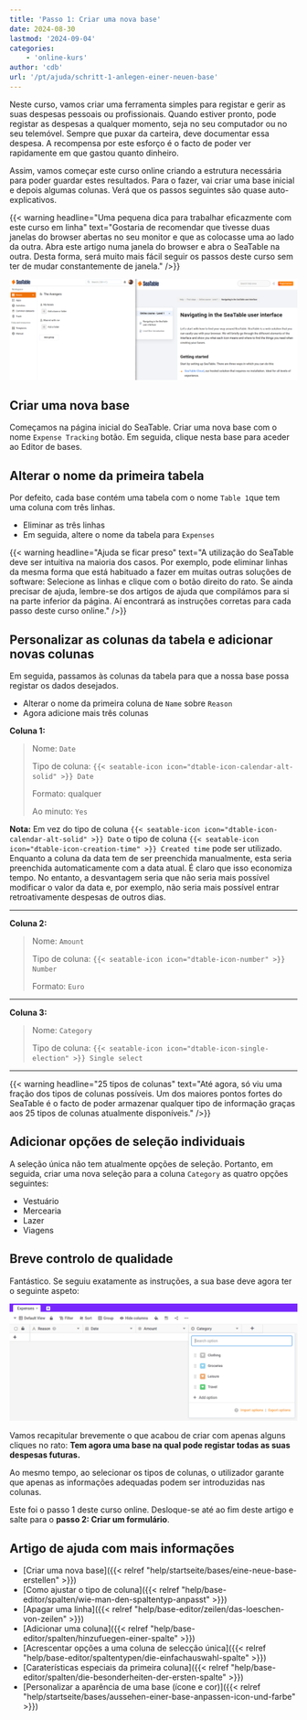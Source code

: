 ```yaml
---
title: 'Passo 1: Criar uma nova base'
date: 2024-08-30
lastmod: '2024-09-04'
categories:
    - 'online-kurs'
author: 'cdb'
url: '/pt/ajuda/schritt-1-anlegen-einer-neuen-base'
---
```


Neste curso, vamos criar uma ferramenta simples para registar e gerir as suas despesas pessoais ou profissionais. Quando estiver pronto, pode registar as despesas a qualquer momento, seja no seu computador ou no seu telemóvel. Sempre que puxar da carteira, deve documentar essa despesa. A recompensa por este esforço é o facto de poder ver rapidamente em que gastou quanto dinheiro.

Assim, vamos começar este curso online criando a estrutura necessária para poder guardar estes resultados. Para o fazer, vai criar uma base inicial e depois algumas colunas. Verá que os passos seguintes são quase auto-explicativos.

{{< warning  headline="Uma pequena dica para trabalhar eficazmente com este curso em linha"  text="Gostaria de recomendar que tivesse duas janelas do browser abertas no seu monitor e que as colocasse uma ao lado da outra. Abra este artigo numa janela do browser e abra o SeaTable na outra. Desta forma, será muito mais fácil seguir os passos deste curso sem ter de mudar constantemente de janela." />}}

![](images/level1-browser-window-setup.png)

## Criar uma nova base

Começamos na página inicial do SeaTable. Criar uma nova base com o nome `Expense Tracking` botão. Em seguida, clique nesta base para aceder ao Editor de bases.

## Alterar o nome da primeira tabela

Por defeito, cada base contém uma tabela com o nome `Table 1`que tem uma coluna com três linhas.

- Eliminar as três linhas
- Em seguida, altere o nome da tabela para `Expenses`

{{< warning  headline="Ajuda se ficar preso"  text="A utilização do SeaTable deve ser intuitiva na maioria dos casos. Por exemplo, pode eliminar linhas da mesma forma que está habituado a fazer em muitas outras soluções de software: Selecione as linhas e clique com o botão direito do rato. Se ainda precisar de ajuda, lembre-se dos artigos de ajuda que compilámos para si na parte inferior da página. Aí encontrará as instruções corretas para cada passo deste curso online." />}}

## Personalizar as colunas da tabela e adicionar novas colunas

Em seguida, passamos às colunas da tabela para que a nossa base possa registar os dados desejados.

- Alterar o nome da primeira coluna de `Name` sobre `Reason`
- Agora adicione mais três colunas

**Coluna 1:**

> Nome: `Date`
>
> Tipo de coluna: `{{< seatable-icon icon="dtable-icon-calendar-alt-solid" >}} Date`
>
> Formato: qualquer
>
> Ao minuto: `Yes`

**Nota:** Em vez do tipo de coluna `{{< seatable-icon icon="dtable-icon-calendar-alt-solid" >}} Date` o tipo de coluna `{{< seatable-icon icon="dtable-icon-creation-time" >}} Created time` pode ser utilizado. Enquanto a coluna da data tem de ser preenchida manualmente, esta seria preenchida automaticamente com a data atual. É claro que isso economiza tempo. No entanto, a desvantagem seria que não seria mais possível modificar o valor da data e, por exemplo, não seria mais possível entrar retroativamente despesas de outros dias.

---

**Coluna 2:**

> Nome: `Amount`
>
> Tipo de coluna: `{{< seatable-icon icon="dtable-icon-number" >}} Number`
>
> Formato: `Euro`

---

**Coluna 3:**

> Nome: `Category`
>
> Tipo de coluna: `{{< seatable-icon icon="dtable-icon-single-election" >}} Single select`

---

{{< warning  headline="25 tipos de colunas"  text="Até agora, só viu uma fração dos tipos de colunas possíveis. Um dos maiores pontos fortes do SeaTable é o facto de poder armazenar qualquer tipo de informação graças aos 25 tipos de colunas atualmente disponíveis." />}}

## Adicionar opções de seleção individuais

A seleção única não tem atualmente opções de seleção. Portanto, em seguida, criar uma nova seleção para a coluna `Category` as quatro opções seguintes:

- Vestuário
- Mercearia
- Lazer
- Viagens

## Breve controlo de qualidade

Fantástico. Se seguiu exatamente as instruções, a sua base deve agora ter o seguinte aspeto:

![](images/level1-expenses-table.png)

Vamos recapitular brevemente o que acabou de criar com apenas alguns cliques no rato: **Tem agora uma base na qual pode registar todas as suas despesas futuras.**

Ao mesmo tempo, ao selecionar os tipos de colunas, o utilizador garante que apenas as informações adequadas podem ser introduzidas nas colunas.

Este foi o passo 1 deste curso online. Desloque-se até ao fim deste artigo e salte para o **passo 2: Criar um formulário**.

## Artigo de ajuda com mais informações

- [Criar uma nova base]({{< relref "help/startseite/bases/eine-neue-base-erstellen" >}})
- [Como ajustar o tipo de coluna]({{< relref "help/base-editor/spalten/wie-man-den-spaltentyp-anpasst" >}})
- [Apagar uma linha]({{< relref "help/base-editor/zeilen/das-loeschen-von-zeilen" >}})
- [Adicionar uma coluna]({{< relref "help/base-editor/spalten/hinzufuegen-einer-spalte" >}})
- [Acrescentar opções a uma coluna de selecção única]({{< relref "help/base-editor/spaltentypen/die-einfachauswahl-spalte" >}})
- [Caraterísticas especiais da primeira coluna]({{< relref "help/base-editor/spalten/die-besonderheiten-der-ersten-spalte" >}})
- [Personalizar a aparência de uma base (ícone e cor)]({{< relref "help/startseite/bases/aussehen-einer-base-anpassen-icon-und-farbe" >}})

